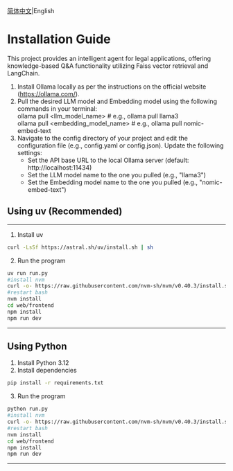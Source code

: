 [简体中文](./README_zh.md)|English
# Installation Guide
This project provides an intelligent agent for legal applications, offering knowledge-based Q&A functionality utilizing Faiss vector retrieval and LangChain.
1. Install Ollama locally as per the instructions on the official website (https://ollama.com/).  
2. Pull the desired LLM model and Embedding model using the following commands in your terminal:  
     ollama pull <llm_model_name>   # e.g., ollama pull llama3  
     ollama pull <embedding_model_name>   # e.g., ollama pull nomic-embed-text  
3. Navigate to the config directory of your project and edit the configuration file (e.g., config.yaml or config.json). Update the following settings:  
     - Set the API base URL to the local Ollama server (default: http://localhost:11434)  
     - Set the LLM model name to the one you pulled (e.g., "llama3")  
     - Set the Embedding model name to the one you pulled (e.g., "nomic-embed-text")  

## Using uv (Recommended)
---
1. Install uv  
```bash
curl -LsSf https://astral.sh/uv/install.sh | sh
```

2. Run the program  
```bash
uv run run.py
#install nvm
curl -o- https://raw.githubusercontent.com/nvm-sh/nvm/v0.40.3/install.sh | bash
#restart bash
nvm install
cd web/frontend
npm install
npm run dev
```
---
## Using Python

1. Install Python 3.12  
2. Install dependencies  
```bash
pip install -r requirements.txt
```
3. Run the program
```bash
python run.py
#install nvm
curl -o- https://raw.githubusercontent.com/nvm-sh/nvm/v0.40.3/install.sh | bash
#restart bash
nvm install
cd web/frontend
npm install
npm run dev
```
---


